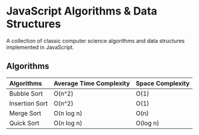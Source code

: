 # JavaScript Algorithms & Data Structures

A collection of classic computer science algorithms and data structures implemented in JavaScript.


## Algorithms

| **Algorithms**                | **Average Time Complexity**   | Space Complexity              |
| :-----------------------------|:----------------------------- | :-----------------------------|
| Bubble Sort                   | O(n^2)                        | O(1)                          |
| Insertion Sort                | O(n^2)                        | O(1)                          |
| Merge Sort                    | O(n log n)                    | O(n)                          |
| Quick Sort                    | O(n log n)                    | O(log n)                      |

